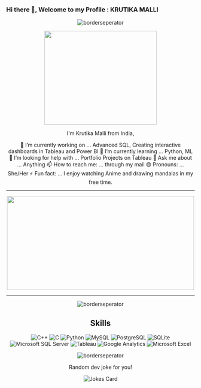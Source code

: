 

### Hi there 👋, Welcome to my Profile : KRUTIKA MALLI
<div align="center" width="50">

![borderseperator](https://user-images.githubusercontent.com/129833043/229762059-5fa9f02a-c108-4861-a016-c085235a3708.gif)

<img src ="https://user-images.githubusercontent.com/129833043/229767240-05e181b8-7856-49d9-a974-b94b2a429b06.gif" width="300" height="250"/>


I'm Krutika Malli from India,

 🔭 I’m currently working on ... Advanced SQL, Creating interactive dashboards in Tableau and Power BI 
  🌱 I’m currently learning ... Python, ML
  🤔 I’m looking for help with ... Portfolio Projects on Tableau
  💬 Ask me about ... Anything
  📫 How to reach me: ... through my mail
  😄 Pronouns: ... She/Her
  ⚡ Fun fact: ... I enjoy watching Anime and drawing mandalas in my free time.
<hr></hr>
<img src="https://user-images.githubusercontent.com/129833043/229730612-1ecf7942-526e-4bec-8ec0-03acc8f953b1.gif" width="500" height="250"/>
<hr></hr>


![borderseperator](https://user-images.githubusercontent.com/129833043/229751316-39b2c14e-d9af-424b-ae34-f93354603b20.gif)

## Skills 

![C++](https://img.shields.io/badge/C%2B%2B-00599C?style=for-the-badge&logo=c%2B%2B&logoColor=white)
![C](https://img.shields.io/badge/C-00599C?style=for-the-badge&logo=c&logoColor=white)
![Python](https://img.shields.io/badge/Python-14354C?style=for-the-badge&logo=python&logoColor=white)
![MySQL](https://img.shields.io/badge/MySQL-00000F?style=for-the-badge&logo=mysql&logoColor=white)
![PostgreSQL](https://img.shields.io/badge/PostgreSQL-316192?style=for-the-badge&logo=postgresql&logoColor=white)
![SQLite](https://img.shields.io/badge/SQLite-07405E?style=for-the-badge&logo=sqlite&logoColor=white)
![Microsoft SQL Server](https://img.shields.io/badge/Microsoft_SQL_Server-CC2927?style=for-the-badge&logo=microsoft-sql-server&logoColor=white)
![Tableau](https://img.shields.io/badge/Tableau-E97627?style=for-the-badge&logo=Tableau&logoColor=white)
![Google Analytics](https://img.shields.io/badge/Google%20Analytics-E37400?style=for-the-badge&logo=google%20analytics&logoColor=white)
![Microsoft Excel](https://img.shields.io/badge/Microsoft_Excel-217346?style=for-the-badge&logo=microsoft-excel&logoColor=white)





![borderseperator](https://user-images.githubusercontent.com/129833043/229751316-39b2c14e-d9af-424b-ae34-f93354603b20.gif)

Random dev joke for you!
<!-- HTML -->
<img src="https://readme-jokes.vercel.app/api" alt="Jokes Card" />
